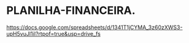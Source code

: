 # PLANILHA-FINANCEIRA.
https://docs.google.com/spreadsheets/d/1341T1jCYMA_3z60zXWS3-upH5vuJl1iI?rtpof=true&usp=drive_fs

